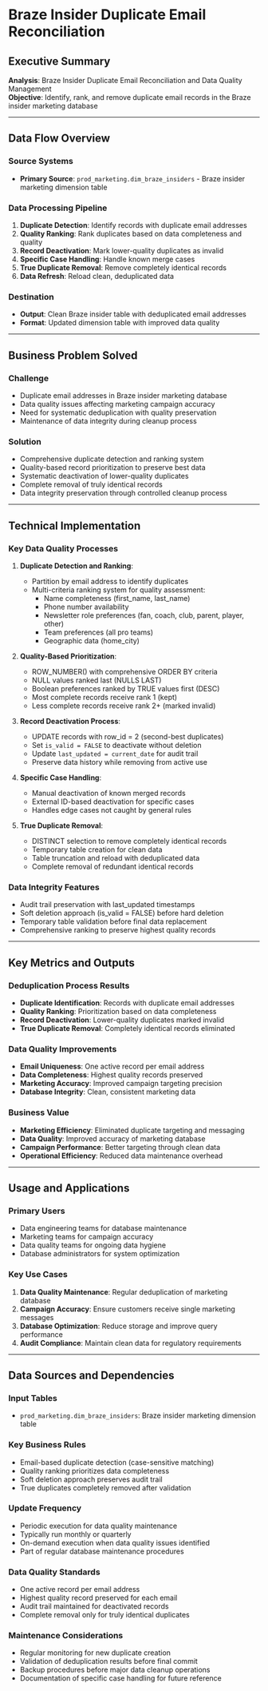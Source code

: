 # Braze Insider Duplicate Email Reconciliation

## Executive Summary

**Analysis**: Braze Insider Duplicate Email Reconciliation and Data Quality Management  
**Objective**: Identify, rank, and remove duplicate email records in the Braze insider marketing database

---

## Data Flow Overview

### Source Systems
- **Primary Source**: `prod_marketing.dim_braze_insiders` - Braze insider marketing dimension table

### Data Processing Pipeline
1. **Duplicate Detection**: Identify records with duplicate email addresses
2. **Quality Ranking**: Rank duplicates based on data completeness and quality
3. **Record Deactivation**: Mark lower-quality duplicates as invalid
4. **Specific Case Handling**: Handle known merge cases
5. **True Duplicate Removal**: Remove completely identical records
6. **Data Refresh**: Reload clean, deduplicated data

### Destination
- **Output**: Clean Braze insider table with deduplicated email addresses
- **Format**: Updated dimension table with improved data quality

---

## Business Problem Solved

### Challenge
- Duplicate email addresses in Braze insider marketing database
- Data quality issues affecting marketing campaign accuracy
- Need for systematic deduplication with quality preservation
- Maintenance of data integrity during cleanup process

### Solution
- Comprehensive duplicate detection and ranking system
- Quality-based record prioritization to preserve best data
- Systematic deactivation of lower-quality duplicates
- Complete removal of truly identical records
- Data integrity preservation through controlled cleanup process

---

## Technical Implementation

### Key Data Quality Processes

1. **Duplicate Detection and Ranking**:
   - Partition by email address to identify duplicates
   - Multi-criteria ranking system for quality assessment:
     - Name completeness (first_name, last_name)
     - Phone number availability
     - Newsletter role preferences (fan, coach, club, parent, player, other)
     - Team preferences (all pro teams)
     - Geographic data (home_city)

2. **Quality-Based Prioritization**:
   - ROW_NUMBER() with comprehensive ORDER BY criteria
   - NULL values ranked last (NULLS LAST)
   - Boolean preferences ranked by TRUE values first (DESC)
   - Most complete records receive rank 1 (kept)
   - Less complete records receive rank 2+ (marked invalid)

3. **Record Deactivation Process**:
   - UPDATE records with row_id = 2 (second-best duplicates)
   - Set `is_valid = FALSE` to deactivate without deletion
   - Update `last_updated = current_date` for audit trail
   - Preserve data history while removing from active use

4. **Specific Case Handling**:
   - Manual deactivation of known merged records
   - External ID-based deactivation for specific cases
   - Handles edge cases not caught by general rules

5. **True Duplicate Removal**:
   - DISTINCT selection to remove completely identical records
   - Temporary table creation for clean data
   - Table truncation and reload with deduplicated data
   - Complete removal of redundant identical records

### Data Integrity Features
- Audit trail preservation with last_updated timestamps
- Soft deletion approach (is_valid = FALSE) before hard deletion
- Temporary table validation before final data replacement
- Comprehensive ranking to preserve highest quality records

---

## Key Metrics and Outputs

### Deduplication Process Results
- **Duplicate Identification**: Records with duplicate email addresses
- **Quality Ranking**: Prioritization based on data completeness
- **Record Deactivation**: Lower-quality duplicates marked invalid
- **True Duplicate Removal**: Completely identical records eliminated

### Data Quality Improvements
- **Email Uniqueness**: One active record per email address
- **Data Completeness**: Highest quality records preserved
- **Marketing Accuracy**: Improved campaign targeting precision
- **Database Integrity**: Clean, consistent marketing data

### Business Value
- **Marketing Efficiency**: Eliminated duplicate targeting and messaging
- **Data Quality**: Improved accuracy of marketing database
- **Campaign Performance**: Better targeting through clean data
- **Operational Efficiency**: Reduced data maintenance overhead

---

## Usage and Applications

### Primary Users
- Data engineering teams for database maintenance
- Marketing teams for campaign accuracy
- Data quality teams for ongoing data hygiene
- Database administrators for system optimization

### Key Use Cases
1. **Data Quality Maintenance**: Regular deduplication of marketing database
2. **Campaign Accuracy**: Ensure customers receive single marketing messages
3. **Database Optimization**: Reduce storage and improve query performance
4. **Audit Compliance**: Maintain clean data for regulatory requirements

---

## Data Sources and Dependencies

### Input Tables
- `prod_marketing.dim_braze_insiders`: Braze insider marketing dimension table

### Key Business Rules
- Email-based duplicate detection (case-sensitive matching)
- Quality ranking prioritizes data completeness
- Soft deletion approach preserves audit trail
- True duplicates completely removed after validation

### Update Frequency
- Periodic execution for data quality maintenance
- Typically run monthly or quarterly
- On-demand execution when data quality issues identified
- Part of regular database maintenance procedures

### Data Quality Standards
- One active record per email address
- Highest quality record preserved for each email
- Audit trail maintained for deactivated records
- Complete removal only for truly identical duplicates

### Maintenance Considerations
- Regular monitoring for new duplicate creation
- Validation of deduplication results before final commit
- Backup procedures before major data cleanup operations
- Documentation of specific case handling for future reference
